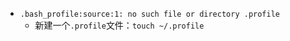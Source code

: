 - `.bash_profile:source:1: no such file or directory .profile`
  - 新建一个`.profile`文件：`touch ~/.profile`